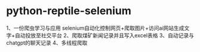 # python-reptile-selenium
1、一份爬虫学习与应用 selenium自动化控制网页+爬取图片+访问ai网站生成文字+自动投放至社交平台
2、爬取煤矿新闻记录并且写入excel表格
3、自动记录与chatgpt的聊天记录
4、多线程爬取
